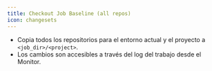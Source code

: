 ```yaml
---
title: Checkout Job Baseline (all repos)
icon: changesets
---
```

* Copia todos los repositorios para el entorno actual y el proyecto a `<job_dir>/<project>`.
* Los cambios son accesibles a través del log del trabajo desde el Monitor.